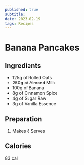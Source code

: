 ```yaml
---
published: true
subtitle: 
date: 2023-02-19
tags: Recipes
---
```


#  Banana Pancakes


## Ingredients

- 125g of Rolled Oats
- 250g of Almond Milk
- 100g of Banana
- 8g of Cinnamon Spice
- 4g of Sugar Raw
- 3g of Vanilla Essence

## Preparation

1. Makes 8 Serves

## Calories 

83 cal